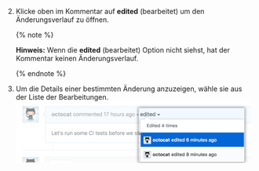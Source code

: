 2. Klicke oben im Kommentar auf **edited** (bearbeitet) um den Änderungsverlauf zu öffnen.

      {% note %}

      **Hinweis:** Wenn die **edited** (bearbeitet) Option nicht siehst, hat der Kommentar keinen Änderungsverlauf.

      {% endnote %}

3. Um die Details einer bestimmten Änderung anzuzeigen, wähle sie aus der Liste der Bearbeitungen. ![Bearbeitungsdetails für Kommentare ansehen](/assets/images/help/repository/choose-comment-edit-to-expand.png)
